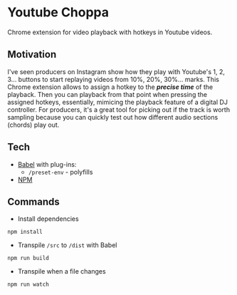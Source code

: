 # Youtube Choppa
Chrome extension for video playback with hotkeys in Youtube videos.
## Motivation
I've seen producers on Instagram show how they play with Youtube's 1, 2, 3... buttons to start replaying videos from 10%, 20%, 30%... marks. This Chrome extension allows to assign a hotkey to the **<em>precise time</em>** of the playback. Then you can playback from that point when pressing the assigned hotkeys, essentially, mimicing the playback feature of a digital DJ controller. For producers, it's a great tool for picking out if the track is worth sampling because you can quickly test out how different audio sections (chords) play out.

## Tech
- [Babel](https://babeljs.io/) with plug-ins:
  - `/preset-env` - polyfills
- [NPM](https://www.npmjs.com/)


## Commands
- Install dependencies
```shell
npm install
```
- Transpile `/src` to `/dist` with Babel
```shell
npm run build
```
- Transpile when a file changes
```shell
npm run watch
```